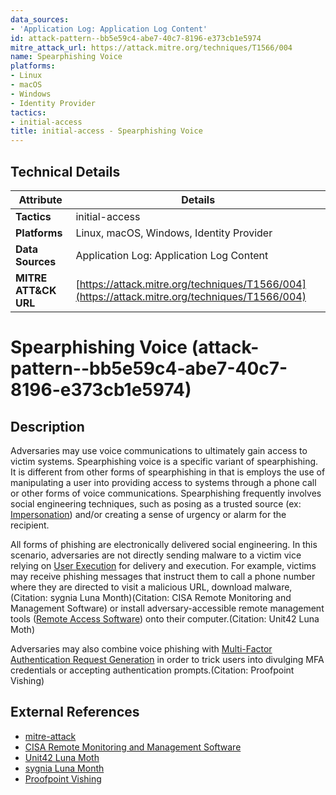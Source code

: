 ```yaml
---
data_sources:
- 'Application Log: Application Log Content'
id: attack-pattern--bb5e59c4-abe7-40c7-8196-e373cb1e5974
mitre_attack_url: https://attack.mitre.org/techniques/T1566/004
name: Spearphishing Voice
platforms:
- Linux
- macOS
- Windows
- Identity Provider
tactics:
- initial-access
title: initial-access - Spearphishing Voice
---
```


## Technical Details

| Attribute | Details |
|-----------|----------|
| **Tactics** | initial-access |
| **Platforms** | Linux, macOS, Windows, Identity Provider |
| **Data Sources** | Application Log: Application Log Content |
| **MITRE ATT&CK URL** | [https://attack.mitre.org/techniques/T1566/004](https://attack.mitre.org/techniques/T1566/004) |

# Spearphishing Voice (attack-pattern--bb5e59c4-abe7-40c7-8196-e373cb1e5974)

## Description
Adversaries may use voice communications to ultimately gain access to victim systems. Spearphishing voice is a specific variant of spearphishing. It is different from other forms of spearphishing in that is employs the use of manipulating a user into providing access to systems through a phone call or other forms of voice communications. Spearphishing frequently involves social engineering techniques, such as posing as a trusted source (ex: [Impersonation](https://attack.mitre.org/techniques/T1656)) and/or creating a sense of urgency or alarm for the recipient.

All forms of phishing are electronically delivered social engineering. In this scenario, adversaries are not directly sending malware to a victim vice relying on [User Execution](https://attack.mitre.org/techniques/T1204) for delivery and execution. For example, victims may receive phishing messages that instruct them to call a phone number where they are directed to visit a malicious URL, download malware,(Citation: sygnia Luna Month)(Citation: CISA Remote Monitoring and Management Software) or install adversary-accessible remote management tools ([Remote Access Software](https://attack.mitre.org/techniques/T1219)) onto their computer.(Citation: Unit42 Luna Moth)

Adversaries may also combine voice phishing with [Multi-Factor Authentication Request Generation](https://attack.mitre.org/techniques/T1621) in order to trick users into divulging MFA credentials or accepting authentication prompts.(Citation: Proofpoint Vishing)

## External References
- [mitre-attack](https://attack.mitre.org/techniques/T1566/004)
- [CISA Remote Monitoring and Management Software](https://www.cisa.gov/uscert/ncas/alerts/aa23-025a)
- [Unit42 Luna Moth](https://unit42.paloaltonetworks.com/luna-moth-callback-phishing/)
- [sygnia Luna Month](https://blog.sygnia.co/luna-moth-false-subscription-scams)
- [Proofpoint Vishing](https://www.proofpoint.com/us/threat-reference/vishing)
